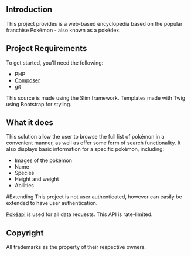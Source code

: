 ## Introduction
This project provides is a web-based encyclopedia based on the popular franchise Pokémon - also known as 
a pokédex.

## Project Requirements
To get started, you'll need the following:

 - PHP
 - [Composer](https://getcomposer.org/)
 - git
 
 This source is made using the Slim framework. Templates made with Twig using Bootstrap for styling. 
 

## What it does
This solution allow the user to browse the full list of 
pokémon in a convenient manner, as well as offer some form of search 
functionality. It also displays basic information for a 
specific pokémon, including:

 - Images of the pokémon
 - Name
 - Species
 - Height and weight
 - Abilities

#Extending
This project is not user authenticated, however can easily be extended to have user authentication.
 
[Pokéapi](https://pokeapi.co/) is used for all data requests. This API is rate-limited.

## Copyright
All trademarks as the property of their respective owners.

